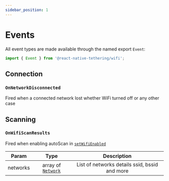 ```yaml
---
sidebar_position: 1
---
```


# Events

All event types are made available through the named export `Event`:

```ts
import { Event } from '@react-native-tethering/wifi';
```

## Connection

### `OnNetworkDisconnected`
Fired when a connected network lost whether WiFi turned off or any other case

## Scanning

### `OnWifiScanResults`
Fired when enabling autoScan in [`setWifiEnabled`](/docs/wifi/api-reference/functions/setWifiEnabled)

| Param | Type | Description |
| ------- | :-----: | :-----: |
| networks | array of [`Network`](/docs/wifi/api-reference/objects#network) | List of networks details ssid, bssid and more |